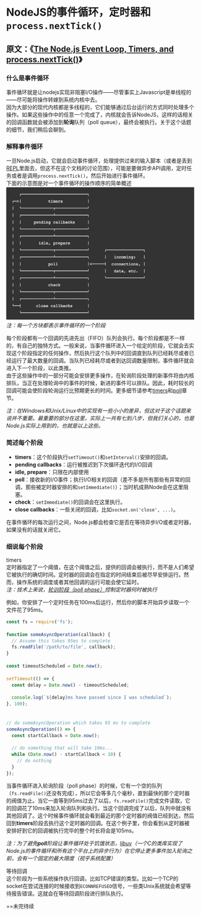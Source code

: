 # NodeJS的事件循环，定时器和`process.nextTick()` #
## 原文：《[The Node.js Event Loop, Timers, and process.nextTick()](https://nodejs.org/en/docs/guides/event-loop-timers-and-nexttick/)》 ##
### 什么是事件循环 ###
事件循环就是让nodejs实现非阻塞I/O操作——尽管事实上Javascript是单线程的——尽可能将操作转嫁到系统内核中去。<br />
因为大部分的现代内核都是多线程的，它们能够通过后台运行的方式同时处理多个操作。如果这些操作中的任意一个完成了，内核就会告诉NodeJS，这样的话相关的回调函数就会被添加到**轮询**队列（poll queue），最终会被执行。关于这个话题的细节，我们稍后会聊到。

### 解释事件循环 ###
一旦Node.js启动，它就会启动事件循环，处理提供过来的输入脚本（或者是丢到[REPL](https://nodejs.org/api/repl.html#repl_repl)里面去，但这不在这个文档的讨论范围），可能是要做异步API调用，定时任务或者是调用`process.nextTick()`，然后开始进行事件循环。<br />
下面的示意图是对一个事件循环的操作顺序的简单概述<br />
![the event loop's order of operations](/img/OrderOfOperations.png)<br />
_注：每一个方块都表示事件循环的一个阶段_

每个阶段都有一个回调的先进先出（FIFO）队列会执行。每个阶段都是不一样的，有自己的独特方式。一般来说，当事件循环进入一个给定的阶段，它就会去实现这个阶段指定的任何操作，然后执行这个队列中的回调直到队列已经耗尽或者已经运行了最大数量的回调。当队列已经耗尽或者到达回调数量限制，事件循环就会进入下一个阶段，以此类推。<br />
由于这些操作中的一部分可能会安排更多操作，在轮询阶段处理的新事件将由内核排队，当正在处理轮询中的事件的时候，新进的事件可以排队。因此，耗时较长的回调可能会使阶段轮询运行比预期更长的时间。更多细节请参考[timers](https://nodejs.org/en/docs/guides/event-loop-timers-and-nexttick/#timers)和[poll](https://nodejs.org/en/docs/guides/event-loop-timers-and-nexttick/#poll)章节。

_注：在Windows和Unix/Linux中的实现有一些小小的差异，但这对于这个话题来说并不重要。最重要的部分在这里，实际上一共有七到八步，但我们关心的，也是Node.js实际上用到的，也就是以上这些。_

### 简述每个阶段 ###
+ **timers**：这个阶段执行`setTimeout()`和`setInterval()`安排的回调。
+ **pending callbacks**：运行被推迟到下次循环迭代的I/O回调
+ **idle, prepare**：只限在内部使用
+ **poll**：接收新的I/O事件；执行I/O相关的回调（差不多是所有那些有异常的回调，那些被定时器安排的和`setImmediate()`）；当时机成熟Node会在这里阻塞。
+ **check**：`setImmediate()`的回调会在这里执行。
+ **close callbacks**：一些关闭的回调，比如`socket.on('close', ...)`。

在事件循环的每次运行之间，Node.js都会检查它是否在等待异步I/O或者定时器，如果没有的话就关闭它。

### 细说每个阶段 ###
timers<br />
定时器指定了一个阈值，在这个阈值之后，提供的回调会被执行，而不是人们希望它被执行的确切时间。定时器的回调会在指定的时间结束后被尽早安排运行。然而，操作系统的调度或者其他回调的运行可能会使它延时。<br />
_注：技术上来说，[轮训阶段（poll phase）](https://nodejs.org/en/docs/guides/event-loop-timers-and-nexttick/#poll)控制定时器何时被执行_

例如，你安排了一个定时任务在100ms后运行，然后你的脚本开始异步读取一个文件花了95ms。
```js
const fs = require('fs');

function someAsyncOperation(callback) {
  // Assume this takes 95ms to complete
  fs.readFile('/path/to/file', callback);
}

const timeoutScheduled = Date.now();

setTimeout(() => {
  const delay = Date.now() - timeoutScheduled;

  console.log(`${delay}ms have passed since I was scheduled`);
}, 100);


// do someAsyncOperation which takes 95 ms to complete
someAsyncOperation(() => {
  const startCallback = Date.now();

  // do something that will take 10ms...
  while (Date.now() - startCallback < 10) {
    // do nothing
  }
});
```
当事件循环进入轮询阶段（poll phase）的时候，它有一个空的队列（`fs.readFile()`还没有完成），所以它会等多几个毫秒，直到最快的那个定时器的阀值为止。当它一直等到95ms过去了以后，`fs.readFile()`完成文件读取，它的回调花了10ms来加入轮询队列和执行。当这个回调完成了以后，队列中就没有其他回调了。这个时候事件循环就会看到最近的那个定时器的阀值已经到达，然后回到**timers**阶段去执行这个定时器的回调。在这个例子里，你会看到从定时器被安排好到它的回调被执行完毕的整个时长将会是105ms。

_注：为了避免**poll**阶段让事件循环处于饥饿状态，[libuv](http://libuv.org/)（一个C的类库实现了Node.js的事件循环和所有这个平台上的异步行为）在它停止更多事件加入轮询之前，会有一个固定的最大限度（视乎系统配置）_

等待回调<br />
这个阶段为一些系统操作执行回调，比如TCP错误的类型。比如一个TCP的socket在尝试连接的时候接收到`ECONNREFUSED`信号，一些类Unix系统就会希望等待报告错误。这就会在等待回调阶段进行排队执行。

==未完待续
